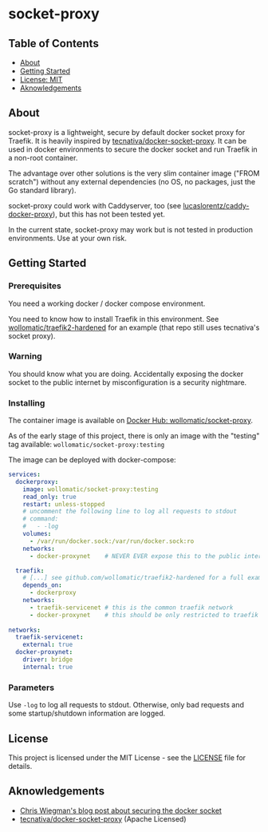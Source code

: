 # socket-proxy

## Table of Contents
+ [About](#about)
+ [Getting Started](#getting_started)
+ [License: MIT](#license)
+ [Aknowledgements](#aknowledgements)

## About <a name = "about"></a>
socket-proxy is a lightweight, secure by default docker socket proxy for Traefik.
It is heavily inspired by [tecnativa/docker-socket-proxy](https://github.com/Tecnativa/docker-socket-proxy).
It can be used in docker environments to secure the docker socket and run Traefik in a non-root container.

The advantage over other solutions is the very slim container image ("FROM scratch") without any external dependencies (no OS, no packages, just the Go standard library).

socket-proxy could work with Caddyserver, too (see [lucaslorentz/caddy-docker-proxy](https://github.com/lucaslorentz/caddy-docker-proxy)), but this has not been tested yet.

In the current state, socket-proxy may work but is not tested in production environments. Use at your own risk.

## Getting Started <a name = "getting_started"></a>

### Prerequisites

You need a working docker / docker compose environment.

You need to know how to install Traefik in this environment. See [wollomatic/traefik2-hardened](https://github.com/wollomatic/traefik2-hardened) for an example (that repo still uses tecnativa's socket proxy).

### Warning

You should know what you are doing. Accidentally exposing the docker socket to the public internet by misconfiguration is a security nightmare.

### Installing

The container image is available on [Docker Hub: wollomatic/socket-proxy](https://hub.docker.com/r/wollomatic/socket-proxy).

As of the early stage of this project, there is only an image with the "testing" tag available: ``wollomatic/socket-proxy:testing``

The image can be deployed with docker-compose:

``` compose.yaml
services:
  dockerproxy:
    image: wollomatic/socket-proxy:testing
    read_only: true
    restart: unless-stopped
    # uncomment the following line to log all requests to stdout
    # command:
    #   - -log
    volumes:
      - /var/run/docker.sock:/var/run/docker.sock:ro
    networks:
      - docker-proxynet    # NEVER EVER expose this to the public internet!

  traefik:
    # [...] see github.com/wollomatic/traefik2-hardened for a full example
    depends_on:
      - dockerproxy
    networks:
      - traefik-servicenet # this is the common traefik network
      - docker-proxynet    # this should be only restricted to traefik and socket-proxy
  
networks:
  traefik-servicenet:
    external: true
  docker-proxynet:
    driver: bridge
    internal: true
```

### Parameters

Use ``-log`` to log all requests to stdout. Otherwise, only bad requests and some startup/shutdown information are logged.

## License <a name = "license"></a>

This project is licensed under the MIT License - see the [LICENSE](LICENSE) file for details.

## Aknowledgements <a name = "aknowledgements"></a>

+ [Chris Wiegman's blog post about securing the docker socket](https://www.chriswiegman.com/2019/09/securing-the-docker-socket/)
+ [tecnativa/docker-socket-proxy](https://github.com/Tecnativa/docker-socket-proxy) (Apache Licensed)